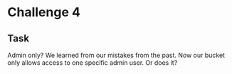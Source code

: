 # Challenge 4



## Task
Admin only?
We learned from our mistakes from the past. Now our bucket only allows access to one specific admin user. Or does it?
